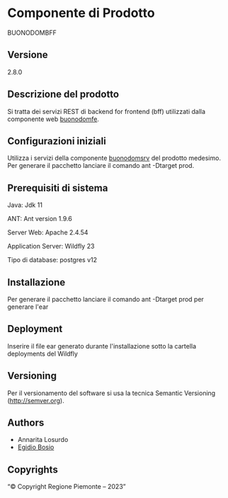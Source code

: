 # Componente di Prodotto

BUONODOMBFF

## Versione

2.8.0

## Descrizione del prodotto

Si tratta dei servizi REST di backend for frontend (bff) utilizzati dalla componente web [buonodomfe](../buonodomfe).


## Configurazioni iniziali

Utilizza i servizi della componente  [buonodomsrv](../buonodomsrv/) del prodotto medesimo.
Per generare il pacchetto lanciare il comando ant -Dtarget prod.

## Prerequisiti di sistema

Java:
Jdk 11

ANT:
Ant version 1.9.6

Server Web:
Apache 2.4.54

Application Server:
Wildfly 23

Tipo di database:
postgres v12

## Installazione

Per generare il pacchetto lanciare il comando ant -Dtarget prod  per generare l'ear

## Deployment

Inserire il file ear generato durante l'installazione sotto la cartella deployments del Wildfly

## Versioning

Per il versionamento del software si usa la tecnica Semantic Versioning (http://semver.org).

## Authors

* Annarita Losurdo
* [Egidio Bosio](https://github.com/egidio-bosio)


## Copyrights

“© Copyright Regione Piemonte – 2023”